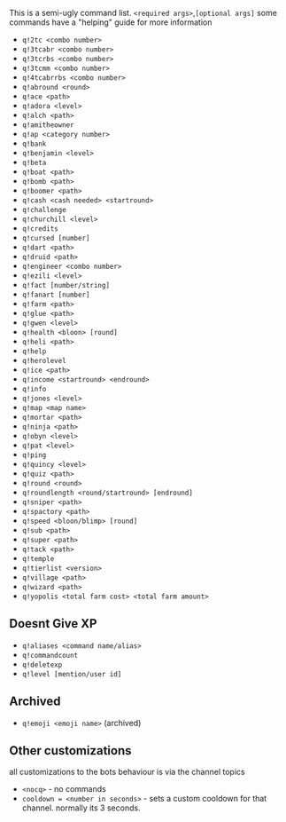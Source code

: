 This is a semi-ugly command list.
`<required args>`,`[optional args]`
some commands have a "helping" guide for more information

-   `q!2tc <combo number>`
-   `q!3tcabr <combo number>`
-   `q!3tcrbs <combo number>`
-   `q!3tcmm <combo number>`
-   `q!4tcabrrbs <combo number>`
-   `q!abround <round>`
-   `q!ace <path>`
-   `q!adora <level>`
-   `q!alch <path>`
-   `q!amitheowner`
-   `q!ap <category number>`
-   `q!bank`
-   `q!benjamin <level>`
-   `q!beta`
-   `q!boat <path>`
-   `q!bomb <path>`
-   `q!boomer <path>`
-   `q!cash <cash needed> <startround>`
-   `q!challenge`
-   `q!churchill <level>`
-   `q!credits`
-   `q!cursed [number]`
-   `q!dart <path>`
-   `q!druid <path>`
-   `q!engineer <combo number>`
-   `q!ezili <level>`
-   `q!fact [number/string]`
-   `q!fanart [number]`
-   `q!farm <path>`
-   `q!glue <path>`
-   `q!gwen <level>`
-   `q!health <bloon> [round]`
-   `q!heli <path>`
-   `q!help`
-   `q!herolevel`
-   `q!ice <path>`
-   `q!income <startround> <endround>`
-   `q!info`
-   `q!jones <level>`
-   `q!map <map name>`
-   `q!mortar <path>`
-   `q!ninja <path>`
-   `q!obyn <level>`
-   `q!pat <level>`
-   `q!ping`
-   `q!quincy <level>`
-   `q!quiz <path>`
-   `q!round <round>`
-   `q!roundlength <round/startround> [endround]`
-   `q!sniper <path>`
-   `q!spactory <path>`
-   `q!speed <bloon/blimp> [round]`
-   `q!sub <path>`
-   `q!super <path>`
-   `q!tack <path>`
-   `q!temple`
-   `q!tierlist <version>`
-   `q!village <path>`
-   `q!wizard <path>`
-   `q!yopolis <total farm cost> <total farm amount>`

## Doesnt Give XP

-   `q!aliases <command name/alias>`
-   `q!commandcount`
-   `q!deletexp`
-   `q!level [mention/user id]`

## Archived

-   `q!emoji <emoji name>` (archived)

## Other customizations

all customizations to the bots behaviour is via the channel topics

-   `<nocq>` - no commands
-   `cooldown = <number in seconds>` - sets a custom cooldown for that channel. normally its 3 seconds.
